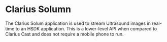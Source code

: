 # Clarius Solumn

The Clarius Solum application is used to stream Ultrasound images in real-time to
an HSDK application. This is a lower-level API when compared to Clarius Cast and
does not require a mobile phone to run.